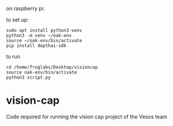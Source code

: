 on raspberry pi:

to set up:

```
sudo apt install python3-venv
python3 -m venv ~/oak-env
source ~/oak-env/bin/activate
pip install depthai-sdk
```

to run

```
cd /home/froglabs/Desktop/visioncap
source oak-env/bin/activate
python3 script.py
```

# vision-cap
Code required for running the vision cap project of the Vesos team
